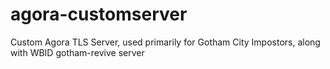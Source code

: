 # agora-customserver
 Custom Agora TLS Server, used primarily for Gotham City Impostors, along with WBID gotham-revive server
